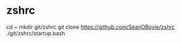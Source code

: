 zshrc
=====
cd ~
mkdir git/zshrc
git clone https://github.com/SeanOBoyle/zshrc
./git/zshrc/startup.bash

